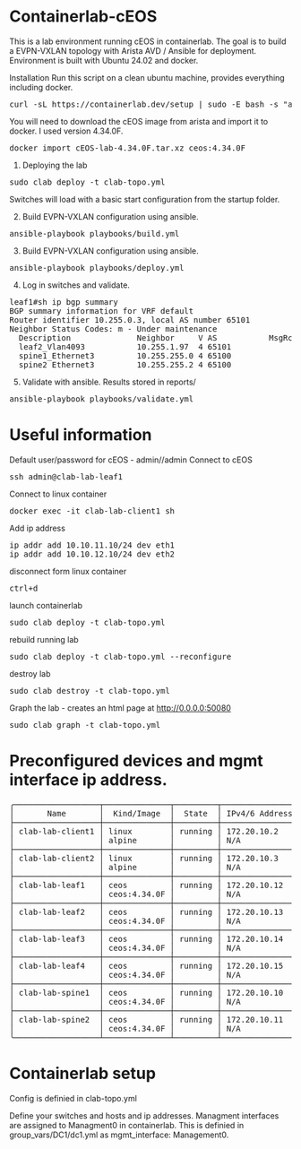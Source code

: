 # Containerlab-cEOS

This is a lab environment running cEOS in containerlab.  The goal is to build a EVPN-VXLAN topology with Arista AVD / Ansible for deployment.  Environment is built with Ubuntu 24.02 and docker.  

Installation
Run this script on a clean ubuntu machine, provides everything including docker.
<pre>
curl -sL https://containerlab.dev/setup | sudo -E bash -s "all"
</pre>
You will need to download the cEOS image from arista and import it to docker. I used version 4.34.0F.
<pre>
docker import cEOS-lab-4.34.0F.tar.xz ceos:4.34.0F
</pre>


1) Deploying the lab
<pre>
sudo clab deploy -t clab-topo.yml
</pre>

Switches will load with a basic start configuration from the startup folder.

2) Build EVPN-VXLAN configuration using ansible.
<pre>
ansible-playbook playbooks/build.yml
</pre>

3) Build EVPN-VXLAN configuration using ansible.
<pre>
ansible-playbook playbooks/deploy.yml
</pre>

4) Log in switches and validate.
<pre>
leaf1#sh ip bgp summary 
BGP summary information for VRF default
Router identifier 10.255.0.3, local AS number 65101
Neighbor Status Codes: m - Under maintenance
  Description              Neighbor     V AS           MsgRcvd   MsgSent  InQ OutQ  Up/Down State   PfxRcd PfxAcc
  leaf2_Vlan4093           10.255.1.97  4 65101             21        21    0    0 00:11:43 Estab   7      7
  spine1_Ethernet3         10.255.255.0 4 65100             21        21    0    0 00:11:46 Estab   4      4
  spine2_Ethernet3         10.255.255.2 4 65100             23        21    0    0 00:11:46 Estab   4      4
</pre>


5) Validate with ansible.  Results stored in reports/
<pre>
ansible-playbook playbooks/validate.yml
</pre>


# Useful information

Default user/password for cEOS - admin//admin
Connect to cEOS
<pre>
ssh admin@clab-lab-leaf1
</pre>

Connect to linux container
<pre>
docker exec -it clab-lab-client1 sh
</pre>

Add ip address
<pre>
ip addr add 10.10.11.10/24 dev eth1
ip addr add 10.10.12.10/24 dev eth2
</pre>

disconnect form linux container
<pre>
ctrl+d
</pre>

launch containerlab
<pre>
sudo clab deploy -t clab-topo.yml
</pre>

rebuild running lab
<pre>
sudo clab deploy -t clab-topo.yml --reconfigure
</pre>

destroy lab
<pre>
sudo clab destroy -t clab-topo.yml
</pre>

Graph the lab - creates an html page at http://0.0.0.0:50080
<pre>
sudo clab graph -t clab-topo.yml
</pre>

# Preconfigured devices and mgmt interface ip address.
<pre>
╭──────────────────┬──────────────┬─────────┬────────────────╮
│       Name       │  Kind/Image  │  State  │ IPv4/6 Address │
├──────────────────┼──────────────┼─────────┼────────────────┤
│ clab-lab-client1 │ linux        │ running │ 172.20.10.2    │
│                  │ alpine       │         │ N/A            │
├──────────────────┼──────────────┼─────────┼────────────────┤
│ clab-lab-client2 │ linux        │ running │ 172.20.10.3    │
│                  │ alpine       │         │ N/A            │
├──────────────────┼──────────────┼─────────┼────────────────┤
│ clab-lab-leaf1   │ ceos         │ running │ 172.20.10.12   │
│                  │ ceos:4.34.0F │         │ N/A            │
├──────────────────┼──────────────┼─────────┼────────────────┤
│ clab-lab-leaf2   │ ceos         │ running │ 172.20.10.13   │
│                  │ ceos:4.34.0F │         │ N/A            │
├──────────────────┼──────────────┼─────────┼────────────────┤
│ clab-lab-leaf3   │ ceos         │ running │ 172.20.10.14   │
│                  │ ceos:4.34.0F │         │ N/A            │
├──────────────────┼──────────────┼─────────┼────────────────┤
│ clab-lab-leaf4   │ ceos         │ running │ 172.20.10.15   │
│                  │ ceos:4.34.0F │         │ N/A            │
├──────────────────┼──────────────┼─────────┼────────────────┤
│ clab-lab-spine1  │ ceos         │ running │ 172.20.10.10   │
│                  │ ceos:4.34.0F │         │ N/A            │
├──────────────────┼──────────────┼─────────┼────────────────┤
│ clab-lab-spine2  │ ceos         │ running │ 172.20.10.11   │
│                  │ ceos:4.34.0F │         │ N/A            │
╰──────────────────┴──────────────┴─────────┴────────────────╯
</pre>

# Containerlab setup

Config is definied in clab-topo.yml

Define your switches and hosts and ip addresses.  Managment interfaces are assigned to Managment0 in containerlab. This is definied in group_vars/DC1/dc1.yml as mgmt_interface: Management0.